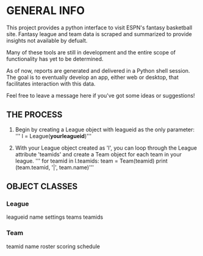 # GENERAL INFO

This project provides a python interface to visit ESPN's fantasy basketball site. Fantasy league and team data is scraped and summarized to provide insights not available by defualt.

Many of these tools are still in development and the entire scope of functionality has yet to be determined.

As of now, reports are generated and delivered in a Python shell session. The goal is to eventually develop an app, either web or desktop, that facilitates interaction with this data.

Feel free to leave a message here if you've got some ideas or suggestions!

## THE PROCESS
1. Begin by creating a League object with leagueid as the only parameter:
'''    l = League(__yourleagueid__)'''
    
2. With your League object created as 'l', you can loop through the League attribute 'teamids' and create a Team object for each team in your league.
'''    for teamid in l.teamids:
      team = Team(teamid)
      print (team.teamid, '|', team.name)'''
      
## OBJECT CLASSES

### League
leagueid
name
settings
teams
teamids

### Team
teamid
name
roster
scoring
schedule
